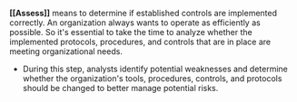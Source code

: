 **[[Assess]]** means to determine if established controls are implemented correctly. An organization always wants to operate as efficiently as possible. So it's essential to take the time to analyze whether the implemented protocols, procedures, and controls that are in place are meeting organizational needs.
   - During this step, analysts identify potential weaknesses and determine whether the organization's tools, procedures, controls, and protocols should be changed to better manage potential risks.